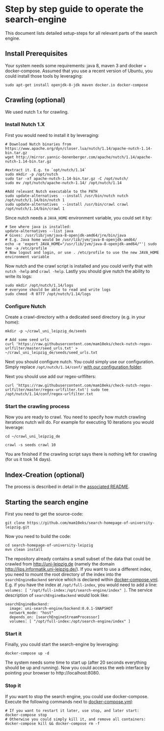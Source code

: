 # Step by step guide to operate the search-engine

This document lists detailed setup-steps for all relevant parts of the search engine.

## Install Prerequisites

Your system needs some requirements: java 8, maven 3 and docker + docker-compose.
Assumed that you use a recent version of Ubuntu, you could install those tools by leveraging:
```
sudo apt-get install openjdk-8-jdk maven docker.io docker-compose 
```

## Crawling (optional)

We used nutch 1.x for crawling.

### Install Nutch 1.X

First you would need to install it by leveraging:
```
# Download Nutch binaries from https://www.apache.org/dyn/closer.lua/nutch/1.14/apache-nutch-1.14-bin.tar.gz
wget http://mirror.yannic-bonenberger.com/apache/nutch/1.14/apache-nutch-1.14-bin.tar.gz

#extract it. E.g. to `opt/nutch/1.14`
sudo mkdir -p /opt/nutch
sudo tar -xf apache-nutch-1.14-bin.tar.gz -C /opt/nutch/
sudo mv /opt/nutch/apache-nutch-1.14/ /opt/nutch/1.14

#Add relevant Nutch executable to the PATH
sudo update-alternatives  --install /usr/bin/nutch nutch /opt/nutch/1.14/bin/nutch 1
sudo update-alternatives  --install /usr/bin/crawl crawl /opt/nutch/1.14/bin/crawl 1
```

Since nutch needs a `JAVA_HOME` environment variable, you could set it by:
```
# See where java is installed:
update-alternatives --list java
# Gives: /usr/lib/jvm/java-8-openjdk-amd64/jre/bin/java
# E.g. Java home would be /usr/lib/jvm/java-8-openjdk-amd64/
echo -e 'export JAVA_HOME="/usr/lib/jvm/java-8-openjdk-amd64/"'| sudo tee -a /etc/profile
# Now logout and login, or use . /etc/profile to use the new JAVA_HOME environment variable
```

Now nutch and the crawl script is installed and you could verify that with `nutch -help` and `crawl -help`.
Lastly you should give nutch the ability to write its logs:
```
sudo mkdir /opt/nutch/1.14/logs
# everyone should be able to read and write logs
sudo chmod -R 0777 /opt/nutch/1.14/logs
```

### Configure Nutch
Create a crawl-directory with a dedicated seed directory (e.g. in your home):

```
mkdir -p ~/crawl_uni_leipzig_de/seeds

# Add some seed urls 
curl 'https://raw.githubusercontent.com/mam10eks/check-nutch-regex-urlfilter/master/seed_urls.txt' > ~/crawl_uni_leipzig_de/seeds/seed_urls.txt
```

Next you should configure nutch.
You could simply use our configuration.
Simply replace `/opt/nutch/1.14/conf/` [with our configuration folder](https://github.com/mam10eks/nutch_tools/tree/master/conf).

Next you should use add our regex-urlfilters:
```
curl 'https://raw.githubusercontent.com/mam10eks/check-nutch-regex-urlfilter/master/regex-urlfilter.txt'| sudo tee /opt/nutch/1.14/conf/regex-urlfilter.txt
```

### Start the crawling process

Now you are ready to crawl.
You need to specify how mutch crawling iterations nutch will do.
For example for executing 10 iterations you would leverage:
```
cd ~/crawl_uni_leipzig_de

crawl -s seeds crawl 10
```

You are finished if the crawling script says there is nothing left for crawling (for us it took 14 days).


## Index-Creation (optional)

The process is described in detail in the [associated README](https://github.com/mam10eks/nutch_tools/tree/master/index_lucene).

## Starting the search engine

First you need to get the source-code:
```
git clone https://github.com/mam10eks/search-homepage-of-university-leipzig.git
```

Now you need to build the code:
```
cd search-homepage-of-university-leipzig
mvn clean install
```

The repository already contains a small subset of the data that could be crawled from
http://uni-leipzig.de (namely the domain http://lips.informatik.uni-leipzig.de/).
If you want to use a different index, you need to mount the root directory of the index into the
`searchEngineBackend` service which is declared within [docker-compose.yml](docker-compose.yml).
E.g. if you have the index at `/opt/full-index`, you would need to add a line: `volumes: [ "/opt/full-index:/opt/search-engine/index" ]`.
The service description of `searchEngineBackend` would look like:
```
searchEngineBackend:
  image: uni-search-engine/backend:0.0.1-SNAPSHOT
  network_mode: "host"
  depends_on: [searchEngineStreamProcessor]
  volumes: [ "/opt/full-index:/opt/search-engine/index" ]
```

### Start it

Finally, you could start the search-engine by leveraging:
```
docker-compose up -d
```

The system needs some time to start up (after 20 seconds everything should be up and running).
Now you could access the web interface by pointing your browser to http://localhost:8080.

### Stop it

If you want to stop the search engine, you could use docker-compose.
Execute the following commands next to [docker-compose.yml](docker-compose.yml):
```
# If you want to restart it later, use stop, and later start:
docker-compose stop
# Otherwise you could simply kill it, and remove all containers:
docker-compose kill && docker-compose rm -f
```
